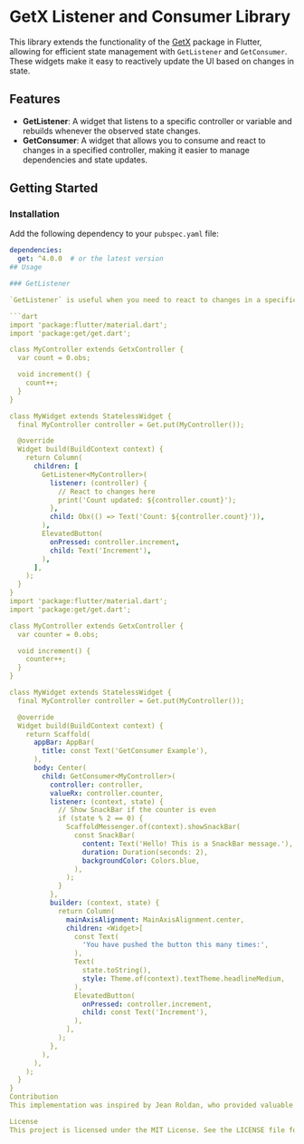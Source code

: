 # GetX Listener and Consumer Library

This library extends the functionality of the [GetX](https://pub.dev/packages/get) package in Flutter, allowing for efficient state management with `GetListener` and `GetConsumer`. These widgets make it easy to reactively update the UI based on changes in state.

## Features

- **GetListener**: A widget that listens to a specific controller or variable and rebuilds whenever the observed state changes.
- **GetConsumer**: A widget that allows you to consume and react to changes in a specified controller, making it easier to manage dependencies and state updates.

## Getting Started

### Installation

Add the following dependency to your `pubspec.yaml` file:

```yaml
dependencies:
  get: ^4.0.0  # or the latest version
## Usage

### GetListener

`GetListener` is useful when you need to react to changes in a specific variable from a controller without needing to rebuild the entire widget tree.

```dart
import 'package:flutter/material.dart';
import 'package:get/get.dart';

class MyController extends GetxController {
  var count = 0.obs;

  void increment() {
    count++;
  }
}

class MyWidget extends StatelessWidget {
  final MyController controller = Get.put(MyController());

  @override
  Widget build(BuildContext context) {
    return Column(
      children: [
        GetListener<MyController>(
          listener: (controller) {
            // React to changes here
            print('Count updated: ${controller.count}');
          },
          child: Obx(() => Text('Count: ${controller.count}')),
        ),
        ElevatedButton(
          onPressed: controller.increment,
          child: Text('Increment'),
        ),
      ],
    );
  }
}
import 'package:flutter/material.dart';
import 'package:get/get.dart';

class MyController extends GetxController {
  var counter = 0.obs;

  void increment() {
    counter++;
  }
}

class MyWidget extends StatelessWidget {
  final MyController controller = Get.put(MyController());

  @override
  Widget build(BuildContext context) {
    return Scaffold(
      appBar: AppBar(
        title: const Text('GetConsumer Example'),
      ),
      body: Center(
        child: GetConsumer<MyController>(
          controller: controller,
          valueRx: controller.counter,
          listener: (context, state) {
            // Show SnackBar if the counter is even
            if (state % 2 == 0) {
              ScaffoldMessenger.of(context).showSnackBar(
                const SnackBar(
                  content: Text('Hello! This is a SnackBar message.'),
                  duration: Duration(seconds: 2),
                  backgroundColor: Colors.blue,
                ),
              );
            }
          },
          builder: (context, state) {
            return Column(
              mainAxisAlignment: MainAxisAlignment.center,
              children: <Widget>[
                const Text(
                  'You have pushed the button this many times:',
                ),
                Text(
                  state.toString(),
                  style: Theme.of(context).textTheme.headlineMedium,
                ),
                ElevatedButton(
                  onPressed: controller.increment,
                  child: const Text('Increment'),
                ),
              ],
            );
          },
        ),
      ),
    );
  }
}
Contribution
This implementation was inspired by Jean Roldan, who provided valuable insights and code suggestions on Stack Overflow. Their contributions helped streamline the integration of reactive programming principles in Flutter applications.

License
This project is licensed under the MIT License. See the LICENSE file for more details.
